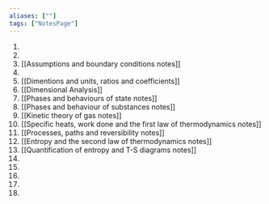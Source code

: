 ```yaml
---
aliases: [""]
tags: ["NotesPage"]
---
```



1) 
2) 
3) [[Assumptions and boundary conditions notes]]
4) 
5) [[Dimentions and units, ratios and coefficients]]
6) [[Dimensional Analysis]]
7) [[Phases and behaviours of state notes]]
8) [[Phases and behaviour of substances notes]]
9) [[Kinetic theory of gas notes]]
10) [[Specific heats, work done and the first law of thermodynamics notes]]
11) [[Processes, paths and reversibility notes]]
12) [[Entropy and the second law of thermodynamics notes]]
13) [[Quantification of entropy and T-S diagrams notes]]
14) 
15) 
16) 
17) 
18) 